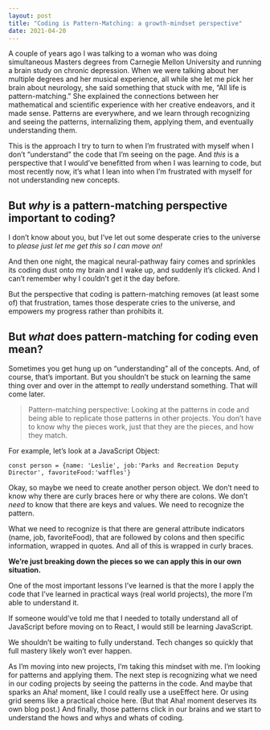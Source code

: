 ```yaml
---
layout: post
title: "Coding is Pattern-Matching: a growth-mindset perspective"
date: 2021-04-20
---
```


A couple of years ago I was talking to a woman who was doing simultaneous Masters degrees from Carnegie Mellon University and running a brain study on chronic depression. When we were talking about her multiple degrees and her musical experience, all while she let me pick her brain about neurology, she said something that stuck with me, “All life is pattern-matching.” She explained the connections between her mathematical and scientific experience with her creative endeavors, and it made sense. Patterns are everywhere, and we learn through recognizing and seeing the patterns, internalizing them, applying them, and eventually understanding them.

This is the approach I try to turn to when I’m frustrated with myself when I don’t “understand” the code that I’m seeing on the page. And _this_ is a perspective that I would’ve benefitted from when I was learning to code, but most recently now, it’s what I lean into when I’m frustrated with myself for not understanding new concepts.

## But _why_ is a pattern-matching perspective important to coding?

I don’t know about you, but I’ve let out some desperate cries to the universe to _please just let me get this so I can move on!_

And then one night, the magical neural-pathway fairy comes and sprinkles its coding dust onto my brain and I wake up, and suddenly it’s clicked. And I can’t remember why I couldn’t get it the day before.

But the perspective that coding is pattern-matching removes (at least some of) that frustration, tames those desperate cries to the universe, and empowers my progress rather than prohibits it.

## But _what_ does pattern-matching for coding even mean?

Sometimes you get hung up on “understanding” all of the concepts. And, of course, that’s important. But you shouldn’t be stuck on learning the same thing over and over in the attempt to _really_ understand something. That will come later.

> Pattern-matching perspective: Looking at the patterns in code and being able to replicate those patterns in other projects. You don’t have to know why the pieces work, just that they are the pieces, and how they match.

For example, let’s look at a JavaScript Object:

`const person = {name: 'Leslie', job:'Parks and Recreation Deputy Director', favoriteFood:'waffles'}`

Okay, so maybe we need to create another person object. We don’t need to know why there are curly braces here or why there are colons. We don’t _need_ to know that there are keys and values. We need to recognize the pattern.

What we need to recognize is that there are general attribute indicators (name, job, favoriteFood), that are followed by colons and then specific information, wrapped in quotes. And all of this is wrapped in curly braces.

**We’re just breaking down the pieces so we can apply this in our own situation.**

One of the most important lessons I’ve learned is that the more I apply the code that I’ve learned in practical ways (real world projects), the more I’m able to understand it.

If someone would’ve told me that I needed to totally understand all of JavaScript before moving on to React, I would still be learning JavaScript.

We shouldn’t be waiting to fully understand. Tech changes so quickly that full mastery likely won’t ever happen.

As I’m moving into new projects, I’m taking this mindset with me. I’m looking for patterns and applying them. The next step is recognizing what we need in our coding projects by seeing the patterns in the code. And maybe that sparks an Aha! moment, like I could really use a useEffect here. Or using grid seems like a practical choice here. (But that Aha! moment deserves its own blog post.) And finally, those patterns click in our brains and we start to understand the hows and whys and whats of coding.
